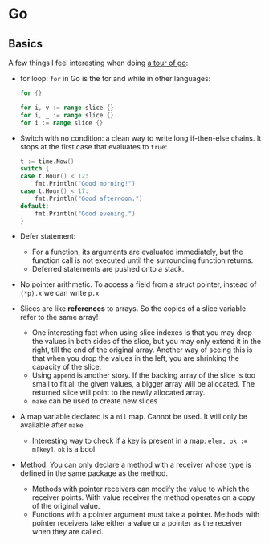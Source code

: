 # Go

## Basics

A few things I feel interesting when doing [a tour of go](https://tour.golang.org/):

- for loop: `for` in Go is the for and while in other languages:

  ```Go
  for {}

  for i, v := range slice {}
  for i, _ := range slice {}
  for i := range slice {}
  ```

- Switch with no condition: a clean way to write long if-then-else chains. It stops at the first case that evaluates to `true`:

    ```Go
    t := time.Now()
    switch {
    case t.Hour() < 12:
        fmt.Println("Good morning!")
    case t.Hour() < 17:
        fmt.Println("Good afternoon.")
    default:
        fmt.Println("Good evening.")
    }
    ```

- Defer statement: 

  - For a function, its arguments are evaluated immediately, but the function call is not executed until the surrounding function returns.
  - Deferred statements are pushed onto a stack.

- No pointer arithmetic. To access a field from a struct pointer, instead of `(*p).x` we can write `p.x`

- Slices are like **references** to arrays. So the copies of a slice variable refer to the same array!

  - One interesting fact when using slice indexes is that you may drop the values in both sides of the slice, but you may only extend it in the right, till the end of the original array. Another way of seeing this is that when you drop the values in the left, you are shrinking the capacity of the slice.
  - Using `append` is another story. If the backing array of the slice is too small to fit all the given values, a bigger array will be allocated. The returned slice will point to the newly allocated array.
  - `make` can be used to create new slices

- A map variable declared is a `nil` map. Cannot be used. It will only be available after `make`

  - Interesting way to check if a key is present in a map: `elem, ok := m[key]`. `ok` is a bool

- Method: You can only declare a method with a receiver whose type is defined in the same package as the method.

  - Methods with pointer receivers can modify the value to which the receiver points. With value receiver the method operates on a copy of the original value.
  - Functions with a pointer argument must take a pointer. Methods with pointer receivers take either a value or a pointer as the receiver when they are called.